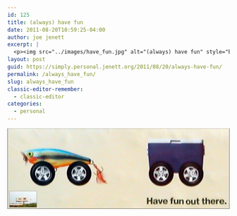 ```yaml
---
id: 125
title: (always) have fun
date: 2011-08-20T10:59:25-04:00
author: joe jenett
excerpt: |
  <p><img src="../images/have_fun.jpg" alt="(always) have fun" style="border:none;"></p>
layout: post
guid: https://simply.personal.jenett.org/2011/08/20/always-have-fun/
permalink: /always_have_fun/
slug: always_have_fun
classic-editor-remember:
  - classic-editor
categories:
  - personal
---
```

<img src="../images/have_fun.jpg" alt="(always) have fun" style="border:none;">